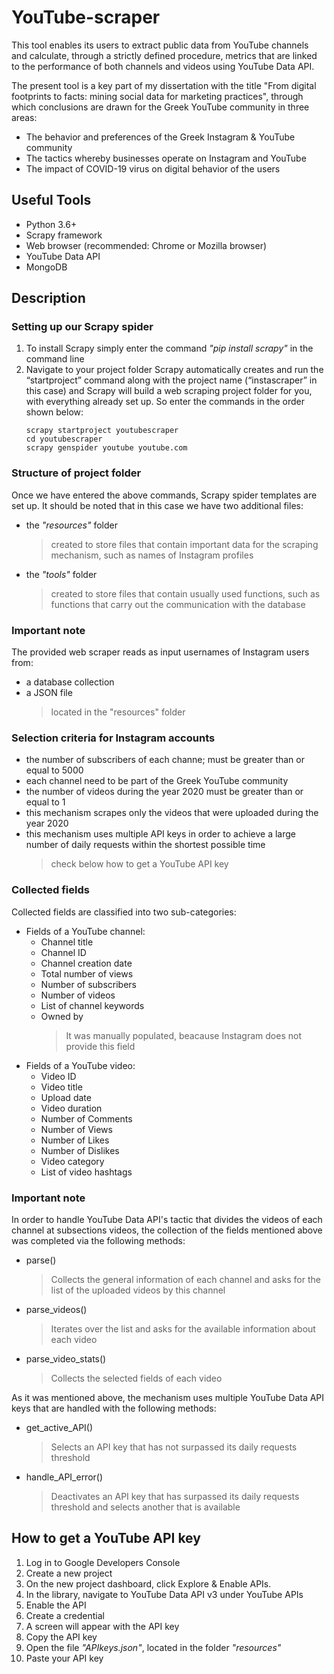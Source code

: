 # YouTube-scraper
This tool enables its users to extract public data from YouTube channels and calculate, through a strictly defined procedure, metrics that are linked to the performance of both channels and videos using YouTube Data API.

The present tool is a key part of my dissertation with the title "From digital footprints to facts: mining social data for marketing practices", through which conclusions are drawn for the Greek YouTube community in three areas:

- The behavior and preferences of the Greek Instagram & YouTube community 
- The tactics whereby businesses operate on Instagram and YouTube
- The impact of COVID-19 virus on digital behavior of the users

## Useful Tools
- Python 3.6+
- Scrapy framework
- Web browser (recommended: Chrome or Mozilla browser)
- YouTube Data API
- MongoDB

## Description
### Setting up our Scrapy spider
1. To install Scrapy simply enter the command *"pip install scrapy"* in the command line
2. Navigate to your project folder Scrapy automatically creates and run the “startproject” command along with the project name (“instascraper” in this case) and Scrapy will build a web scraping project folder for you, with everything already set up. So enter the commands in the order shown below:  
    ```
    scrapy startproject youtubescraper
    cd youtubescraper
    scrapy genspider youtube youtube.com
    ```
### Structure of project folder
Once we have entered the above commands, Scrapy spider templates are set up. It should be noted that in this case we have two additional files:
- the *"resources"* folder
  > created to store files that contain important data for the scraping mechanism, such as names of Instagram profiles
- the *"tools"* folder
  > created to store files that contain usually used functions, such as functions that carry out the communication with the database
### Important note 
The provided web scraper reads as input usernames of Instagram users from:
- a database collection
- a JSON file
  > located in the "resources" folder
### Selection criteria for Instagram accounts 
- the number of subscribers of each channe; must be greater than or equal to 5000 
- each channel need to be part of the Greek YouTube community 
- the number of videos during the year 2020 must be greater than or equal to 1
- this mechanism scrapes only the videos that were uploaded during the year 2020
- this mechanism uses multiple API keys in order to achieve a large number of daily requests within the shortest possible time
  > check below how to get a YouTube API key
### Collected fields 
Collected fields are classified into two sub-categories:
* Fields of a YouTube channel:
    * Channel title
    * Channel ID
    * Channel creation date
    * Total number of views
    * Number of subscribers
    * Number of videos
    * List of channel keywords
    * Owned by
      > It was manually populated, beacause Instagram does not provide this field
* Fields of a YouTube video:
    * Video ID
    * Video title
    * Upload date
    * Video duration
    * Number of Comments
    * Number of Views
    * Number of Likes
    * Number of Dislikes
    * Video category
    * List of video hashtags

### Important note 
In order to handle YouTube Data API's tactic that divides the videos of each channel at subsections videos, the collection of the fields mentioned above was completed via the following methods:
* parse()
    > Collects the general information of each channel and asks for the list of the uploaded videos by this channel
* parse_videos()
    > Iterates over the list and asks for the available information about each video
* parse_video_stats()
    > Collects the selected fields of each video 

As it was mentioned above, the mechanism uses multiple YouTube Data API keys that are handled with the following methods:
* get_active_API()
    > Selects an API key that has not surpassed its daily requests threshold
* handle_API_error()
    > Deactivates an API key that has surpassed its daily requests threshold and selects another that is available
## How to get a YouTube API key
1. Log in to Google Developers Console
2. Create a new project
3. On the new project dashboard, click Explore & Enable APIs.
4. In the library, navigate to YouTube Data API v3 under YouTube APIs
5. Enable the API
6. Create a credential
7. A screen will appear with the API key
8. Copy the API key 
9. Open the file *"APIkeys.json"*, located in the folder *"resources"*
10. Paste your API key
